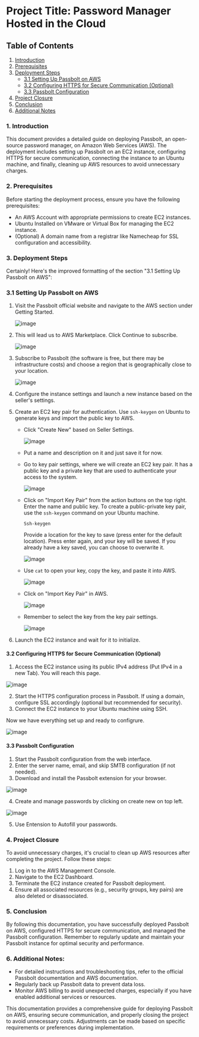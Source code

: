 
# Project Title: Password Manager Hosted in the Cloud

## Table of Contents
1. [Introduction](#introduction)
2. [Prerequisites](#prerequisites)
3. [Deployment Steps](#deployment-steps)
   - [3.1 Setting Up Passbolt on AWS](#setting-up-passbolt-on-aws)
   - [3.2 Configuring HTTPS for Secure Communication (Optional)](#configuring-https-for-secure-communication-optional)
   - [3.3 Passbolt Configuration](#passbolt-configuration)
4. [Project Closure](#project-closure)
5. [Conclusion](#conclusion)
6. [Additional Notes](#additional-notes)


### **1. Introduction<a name="introduction"></a>**

This document provides a detailed guide on deploying Passbolt, an open-source password manager, on Amazon Web Services (AWS). The deployment includes setting up Passbolt on an EC2 instance, configuring HTTPS for secure communication, connecting the instance to an Ubuntu machine, and finally, cleaning up AWS resources to avoid unnecessary charges.


### **2. Prerequisites<a name="prerequisites"></a>**

Before starting the deployment process, ensure you have the following prerequisites:

- An AWS Account with appropriate permissions to create EC2 instances.
- Ubuntu Installed on VMware or Virtual Box for managing the EC2 instance.
- (Optional) A domain name from a registrar like Namecheap for SSL configuration and accessibility.


### **3. Deployment Steps<a name="deployment-steps"></a>**
Certainly! Here's the improved formatting of the section "3.1 Setting Up Passbolt on AWS":

### **3.1 Setting Up Passbolt on AWS<a name="setting-up-passbolt-on-aws"></a>**

1. Visit the Passbolt official website and navigate to the AWS section under Getting Started.

   ![image](https://github.com/ijlal321/Cyber-Security-Projects/assets/103317626/060b3d72-43f1-4c54-94e6-3f3531d1f003)

2. This will lead us to AWS Marketplace. Click Continue to subscribe.

   ![image](https://github.com/ijlal321/Cyber-Security-Projects/assets/103317626/4976ab8f-93f7-4036-a3c8-e9076153ac2b)

3. Subscribe to Passbolt (the software is free, but there may be infrastructure costs) and choose a region that is geographically close to your location.

   ![image](https://github.com/ijlal321/Cyber-Security-Projects/assets/103317626/89ceea9e-b892-4c4f-b8ef-e67be114d5f4)

4. Configure the instance settings and launch a new instance based on the seller's settings.

5. Create an EC2 key pair for authentication. Use `ssh-keygen` on Ubuntu to generate keys and import the public key to AWS.

   - Click "Create New" based on Seller Settings.

     ![image](https://github.com/ijlal321/Cyber-Security-Projects/assets/103317626/82373a5e-12a5-435b-832e-eeb645484e1b)

   - Put a name and description on it and just save it for now.

   - Go to key pair settings, where we will create an EC2 key pair. It has a public key and a private key that are used to authenticate your access to the system.

     ![image](https://github.com/ijlal321/Cyber-Security-Projects/assets/103317626/52ec0702-c4e0-48ba-b632-8b462042187e)

   - Click on "Import Key Pair" from the action buttons on the top right. Enter the name and public key. To create a public-private key pair, use the `ssh-keygen` command on your Ubuntu machine.
   
     ```
     Ssh-keygen
     ```

     Provide a location for the key to save (press enter for the default location). Press enter again, and your key will be saved. If you already have a key saved, you can choose to overwrite it.

     ![image](https://github.com/ijlal321/Cyber-Security-Projects/assets/103317626/8067aee2-82b7-4b39-a197-9f1cf6f50aec)

   - Use `cat` to open your key, copy the key, and paste it into AWS.

     ![image](https://github.com/ijlal321/Cyber-Security-Projects/assets/103317626/8e78209f-d9d8-49df-8aa6-4f0e4607ec7f)

   - Click on "Import Key Pair" in AWS.

     ![image](https://github.com/ijlal321/Cyber-Security-Projects/assets/103317626/b4a9a9f4-e04a-45ce-9e46-8b579d43c8f9)

   - Remember to select the key from the key pair settings.

     ![image](https://github.com/ijlal321/Cyber-Security-Projects/assets/103317626/0946fd47-6e7e-47cd-98e0-8762de248acf)

6. Launch the EC2 instance and wait for it to initialize.

#### **3.2 Configuring HTTPS for Secure Communication (Optional<a name="configuring-https-for-secure-communication-optional"></a>)**

1. Access the EC2 instance using its public IPv4 address (Put IPv4 in a new Tab). You will reach this page.

![image](https://github.com/ijlal321/Cyber-Security-Projects/assets/103317626/7cb60b0b-5b99-4ae3-84a2-0fa6e591850e)

2. Start the HTTPS configuration process in Passbolt. If using a domain, configure SSL accordingly (optional but recommended for security).
3. Connect the EC2 instance to your Ubuntu machine using SSH.

Now we have everything set up and ready to configrure.

![image](https://github.com/ijlal321/Cyber-Security-Projects/assets/103317626/00b87c77-2167-40c5-a817-9eb57b749382)


#### **3.3 Passbolt Configuration<a name="passbolt-configuration"></a>**

1. Start the Passbolt configuration from the web interface.
2. Enter the server name, email, and skip SMTB configuration (if not needed).
3. Download and install the Passbolt extension for your browser.

![image](https://github.com/ijlal321/Cyber-Security-Projects/assets/103317626/446fec87-b57d-4369-b31f-94a939a6e78d)

4. Create and manage passwords by clicking on create new on top left.

![image](https://github.com/ijlal321/Cyber-Security-Projects/assets/103317626/bb4c7991-bf16-41a0-aa30-a9a726b3dccd)

5. Use Entension to Autofill your passwords.


### **4. Project Closure<a name="project-closure"></a>**

To avoid unnecessary charges, it's crucial to clean up AWS resources after completing the project. Follow these steps:

1. Log in to the AWS Management Console.
2. Navigate to the EC2 Dashboard.
3. Terminate the EC2 instance created for Passbolt deployment.
4. Ensure all associated resources (e.g., security groups, key pairs) are also deleted or disassociated.


### **5. Conclusion<a name="conclusion"></a>**

By following this documentation, you have successfully deployed Passbolt on AWS, configured HTTPS for secure communication, and managed the Passbolt configuration. Remember to regularly update and maintain your Passbolt instance for optimal security and performance.


### **6. Additional Notes:<a name="additional-notes"></a>**

- For detailed instructions and troubleshooting tips, refer to the official Passbolt documentation and AWS documentation.
- Regularly back up Passbolt data to prevent data loss.
- Monitor AWS billing to avoid unexpected charges, especially if you have enabled additional services or resources.


This documentation provides a comprehensive guide for deploying Passbolt on AWS, ensuring secure communication, and properly closing the project to avoid unnecessary costs. Adjustments can be made based on specific requirements or preferences during implementation.
